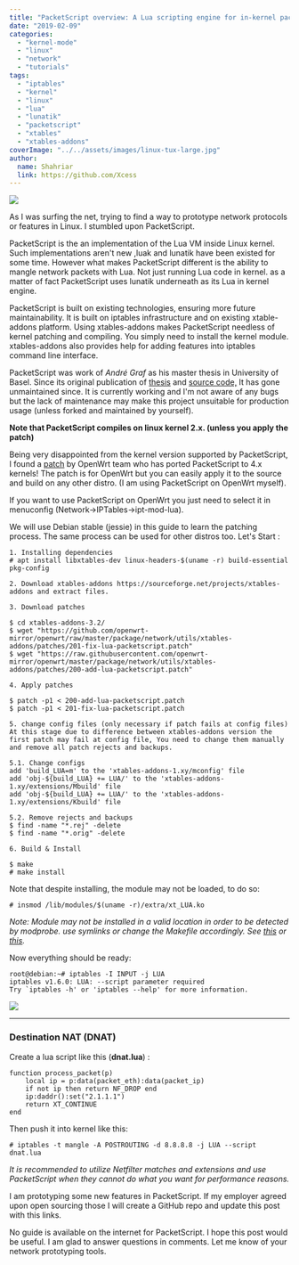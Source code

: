 ```yaml
---
title: "PacketScript overview: A Lua scripting engine for in-kernel packet processing"
date: "2019-02-09"
categories: 
  - "kernel-mode"
  - "linux"
  - "network"
  - "tutorials"
tags: 
  - "iptables"
  - "kernel"
  - "linux"
  - "lua"
  - "lunatik"
  - "packetscript"
  - "xtables"
  - "xtables-addons"
coverImage: "../../assets/images/linux-tux-large.jpg"
author:
  name: Shahriar
  link: https://github.com/Xcess
---
```


![](../../assets/images/linux-tux-large.jpg)

As I was surfing the net, trying to find a way to prototype network protocols or features in Linux. I stumbled upon PacketScript.

PacketScript is the an implementation of the Lua VM inside Linux kernel. Such implementations aren't new ,luak and lunatik have been existed for some time. However what makes PacketScript different is the ability to mangle network packets with Lua. Not just running Lua code in kernel. as a matter of fact PacketScript uses lunatik underneath as its Lua in kernel engine.

PacketScript is built on existing technologies, ensuring more future maintainability. It is built on iptables infrastructure and on existing xtable-addons platform. Using xtables-addons makes PacketScript needless of kernel patching and compiling. You simply need to install the kernel module. xtables-addons also provides help for adding features into iptables command line interface.

PacketScript was work of _André Graf_ as his master thesis in University of Basel. Since its original publication of [thesis](https://cn.dmi.unibas.ch/pub/doc/2010-msthGraf.pdf) and [source code,](https://github.com/dergraf/PacketScript) It has gone unmaintained since. It is currently working and I'm not aware of any bugs but the lack of maintenance may make this project unsuitable for production usage (unless forked and maintained by yourself).

**Note that PacketScript compiles on linux kernel 2.x. (unless you apply the patch)**

Being very disappointed from the kernel version supported by PacketScript, I found a [patch](https://github.com/openwrt/packages/blob/master/net/xtables-addons/patches/201-fix-lua-packetscript.patch) by OpenWrt team who has ported PacketScript to 4.x kernels! The patch is for OpenWrt but you can easily apply it to the source and build on any other distro. (I am using PacketScript on OpenWrt myself).

If you want to use PacketScript on OpenWrt you just need to select it in menuconfig (Network->IPTables->ipt-mod-lua).

We will use Debian stable (jessie) in this guide to learn the patching process. The same process can be used for other distros too. Let's Start :

```
1. Installing dependencies
# apt install libxtables-dev linux-headers-$(uname -r) build-essential pkg-config

2. Download xtables-addons https://sourceforge.net/projects/xtables-addons and extract files.

3. Download patches

$ cd xtables-addons-3.2/
$ wget "https://github.com/openwrt-mirror/openwrt/raw/master/package/network/utils/xtables-addons/patches/201-fix-lua-packetscript.patch"
$ wget "https://raw.githubusercontent.com/openwrt-mirror/openwrt/master/package/network/utils/xtables-addons/patches/200-add-lua-packetscript.patch"

4. Apply patches

$ patch -p1 < 200-add-lua-packetscript.patch
$ patch -p1 < 201-fix-lua-packetscript.patch

5. change config files (only necessary if patch fails at config files)
At this stage due to difference between xtables-addons version the first patch may fail at config file, You need to change them manually and remove all patch rejects and backups.

5.1. Change configs
add 'build_LUA=m' to the 'xtables-addons-1.xy/mconfig' file
add 'obj-${build_LUA} += LUA/' to the 'xtables-addons-1.xy/extensions/Mbuild' file
add 'obj-${build_LUA} += LUA/' to the 'xtables-addons-1.xy/extensions/Kbuild' file

5.2. Remove rejects and backups
$ find -name "*.rej" -delete
$ find -name "*.orig" -delete

6. Build & Install

$ make
# make install
```

Note that despite installing, the module may not be loaded, to do so:

```
# insmod /lib/modules/$(uname -r)/extra/xt_LUA.ko
```

_Note: Module may not be installed in a valid location in order to be detected by modprobe. use symlinks or change the Makefile accordingly. See_ [_this_](https://wiki.archlinux.org/index.php/Kernel_module) _or_ [_this_](https://www.cyberciti.biz/faq/linux-how-to-load-a-kernel-module-automatically-at-boot-time/)_._

Now everything should be ready:

```
root@debian:~# iptables -I INPUT -j LUA
iptables v1.6.0: LUA: --script parameter required
Try `iptables -h' or 'iptables --help' for more information.
```

![](../../assets/images/iptables-lua.png)

* * *

### Destination NAT (DNAT)

Create a lua script like this (**dnat.lua**) :

```
function process_packet(p)
	local ip = p:data(packet_eth):data(packet_ip)
	if not ip then return NF_DROP end
	ip:daddr():set("2.1.1.1") 
	return XT_CONTINUE
end
```

Then push it into kernel like this:

```
# iptables -t mangle -A POSTROUTING -d 8.8.8.8 -j LUA --script dnat.lua
```

_It is recommended to utilize Netfilter matches and extensions and use PacketScript when they cannot do what you want for performance reasons._

I am prototyping some new features in PacketScript. If my employer agreed upon open sourcing those I will create a GitHub repo and update this post with this links.

No guide is available on the internet for PacketScript. I hope this post would be useful. I am glad to answer questions in comments. Let me know of your network prototyping tools.
